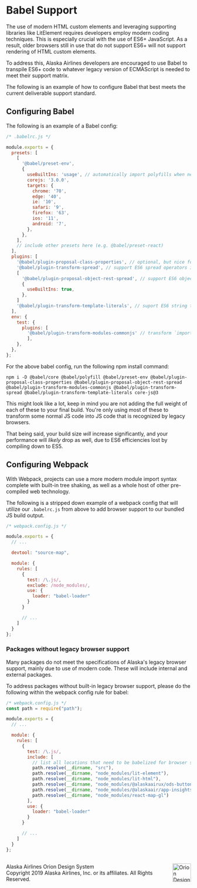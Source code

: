 # Babel Support

The use of modern HTML custom elements and leveraging supporting libraries like LitElement requires developers employ modern coding techniques. This is especially crucial with the use of ES6+ JavaScript. As a result, older browsers still in use that do not support ES6+ will not  support rendering of HTML custom elements. 

To address this, Alaska Airlines developers are encouraged to use Babel to transpile ES6+ code to whatever legacy version of ECMAScript is needed to meet their support matrix. 

The following is an example of how to configure Babel that best meets the current deliverable support standard. 

## Configuring Babel

The following is an example of a Babel config:

```javascript
/* .babelrc.js */

module.exports = {
  presets: [
    [
      '@babel/preset-env',
      {
        useBuiltIns: 'usage', // automatically import polyfills when needed based on "unsupported" feature usage
        corejs: '3.0.0',
        targets: {
          chrome: '70',
          edge: '40',
          ie: '10',
          safari: '9',
          firefox: '63',
          ios: '11',
          android: '7',
        },
      },
    ],
    // include other presets here (e.g. @babel/preset-react)
  ],
  plugins: [
    '@babel/plugin-proposal-class-properties', // optional, but nice for making JS classes look *more* like Java or C# classes
    '@babel/plugin-transform-spread', // support ES6 spread operators in older browsers (e.g. [ ...subset1, ...subset2 ])
    [
      '@babel/plugin-proposal-object-rest-spread', // support ES6 object spread operators in older browsers (e.g. { ...object1, ...object2 })
      {
        useBuiltIns: true,
      },
    ]
    '@babel/plugin-transform-template-literals', // suport ES6 string template literals in older browsers (e.g. `Hello, ${nameVariable}!`)
  ],
  env: {
    test: {
      plugins: [
        '@babel/plugin-transform-modules-commonjs' // transform `import x from 'y'` syntax to `const x = require('y')` in test environment
        ],
    },
  },
};
```

For the above babel config, run the following npm install command:

```shell
npm i -D @babel/core @babel/polyfill @babel/preset-env @babel/plugin-proposal-class-properties @babel/plugin-proposal-object-rest-spread @babel/plugin-transform-modules-commonjs @babel/plugin-transform-spread @babel/plugin-transform-template-literals core-js@3
```

This might look like a lot, keep in mind you are not adding the full weight of each of these to your final build. You're only using most of these to transform some normal JS code into JS code that is recognized by legacy browsers.

That being said, your build size _will_ increase significantly, and your performance will _likely_ drop as well, due to ES6 efficiencies lost by compiling down to ES5.

## Configuring Webpack

With Webpack, projects can use a more modern module import syntax complete with built-in tree shaking, as well as a whole host of other pre-compiled web technology.

The following is a stripped down example of a webpack config that will utilize our `.babelrc.js` from above to add browser support to our bundled JS build output.

```javascript
/* webpack.config.js */

module.exports = {
  // ...

  devtool: "source-map",

  module: {
    rules: [
      {
        test: /\.js/,
        exclude: /node_modules/,
        use: {
          loader: "babel-loader"
        }
      }

      // ...
    ]
  }
};
```

### Packages without legacy browser support

Many packages do not meet the specifications of Alaska's legacy browser support, mainly due to use of modern code. These will include internal and external packages. 

To address packages without built-in legacy browser support, please do the following within the webpack config rule for babel:

```javascript
/* webpack.config.js */
const path = require("path");

module.exports = {
  // ...

  module: {
    rules: [
      {
        test: /\.js/,
        include: [
          // list all locations that need to be babelized for browser support
          path.resolve(__dirname, "src"),
          path.resolve(__dirname, "node_modules/lit-element"),
          path.resolve(__dirname, "node_modules/lit-html"),
          path.resolve(__dirname, "node_modules/@alaskaairux/ods-button"),
          path.resolve(__dirname, "node_modules/@alaskaair/app-insights-logger"),
          path.resolve(__dirname, "node_modules/react-map-gl")
        ],
        use: {
          loader: "babel-loader"
        }
      }

      // ...
    ]
  }
};
```

##

<footer>
<img src="https://resource.alaskaair.net/-/media/2C1969F8FB244C919205CD48429C13AC" alt="Orion Design System Logo" title="Be the change you want to see" width="50" align="right" />
Alaska Airlines Orion Design System<br>
Copyright 2019 Alaska Airlines, Inc. or its affiliates. All Rights Reserved.
</footer>

